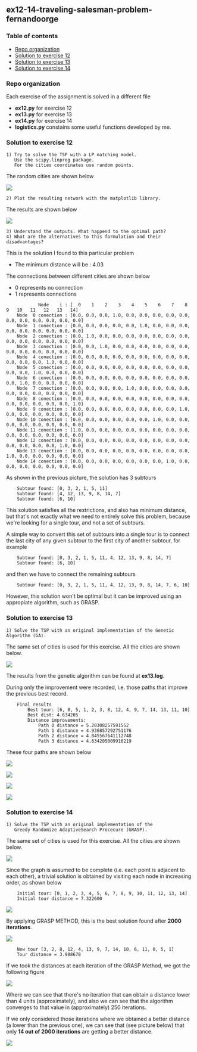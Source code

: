 ## ex12-14-traveling-salesman-problem-fernandoorge

### Table of contents
* [Repo organization](#repo-organization)
* [Solution to exercise 12](#solution-to-exercise-12)
* [Solution to exercise 13](#solution-to-exercise-13)
* [Solution to exercise 14](#solution-to-exercise-14)

### Repo organization

Each exercise of the assignment is solved in a different file
* **ex12.py** for exercise 12
* **ex13.py** for exercise 13
* **ex14.py** for exercise 14
* **logistics.py** constains some useful functions developed by me. 


### Solution to exercise 12
```
1) Try to solve the TSP with a LP matching model. 
   Use the scipy.linprog package. 
   For the cities coordinates use random points.
```

The random cities are shown below

![](ex12_tsp_cities.png)


```
2) Plot the resulting network with the matplotlib library.
```

The results are shown below

![](ex12_tsp_subtours.png)


```
3) Understand the outputs. What happend to the optimal path?
4) What are the alternatives to this formulation and their disadvantages?
```

This is the solution I found to this particular problem
* The minimum distance will be : 4.03 

The connections between different cities are shown below
* 0 represents no connection
* 1 represents connections

```
            Node    i : [  0    1    2    3    4    5    6    7    8    9   10   11   12   13   14]
    Node  0 conection : [0.0, 0.0, 0.0, 1.0, 0.0, 0.0, 0.0, 0.0, 0.0, 0.0, 0.0, 0.0, 0.0, 0.0, 0.0]
    Node  1 conection : [0.0, 0.0, 0.0, 0.0, 0.0, 1.0, 0.0, 0.0, 0.0, 0.0, 0.0, 0.0, 0.0, 0.0, 0.0]
    Node  2 conection : [0.0, 1.0, 0.0, 0.0, 0.0, 0.0, 0.0, 0.0, 0.0, 0.0, 0.0, 0.0, 0.0, 0.0, 0.0]
    Node  3 conection : [0.0, 0.0, 1.0, 0.0, 0.0, 0.0, 0.0, 0.0, 0.0, 0.0, 0.0, 0.0, 0.0, 0.0, 0.0]
    Node  4 conection : [0.0, 0.0, 0.0, 0.0, 0.0, 0.0, 0.0, 0.0, 0.0, 0.0, 0.0, 0.0, 1.0, 0.0, 0.0]
    Node  5 conection : [0.0, 0.0, 0.0, 0.0, 0.0, 0.0, 0.0, 0.0, 0.0, 0.0, 0.0, 1.0, 0.0, 0.0, 0.0]
    Node  6 conection : [0.0, 0.0, 0.0, 0.0, 0.0, 0.0, 0.0, 0.0, 0.0, 0.0, 1.0, 0.0, 0.0, 0.0, 0.0]
    Node  7 conection : [0.0, 0.0, 0.0, 0.0, 1.0, 0.0, 0.0, 0.0, 0.0, 0.0, 0.0, 0.0, 0.0, 0.0, 0.0]
    Node  8 conection : [0.0, 0.0, 0.0, 0.0, 0.0, 0.0, 0.0, 0.0, 0.0, 0.0, 0.0, 0.0, 0.0, 0.0, 1.0]
    Node  9 conection : [0.0, 0.0, 0.0, 0.0, 0.0, 0.0, 0.0, 0.0, 1.0, 0.0, 0.0, 0.0, 0.0, 0.0, 0.0]
    Node 10 conection : [0.0, 0.0, 0.0, 0.0, 0.0, 0.0, 1.0, 0.0, 0.0, 0.0, 0.0, 0.0, 0.0, 0.0, 0.0]
    Node 11 conection : [1.0, 0.0, 0.0, 0.0, 0.0, 0.0, 0.0, 0.0, 0.0, 0.0, 0.0, 0.0, 0.0, 0.0, 0.0]
    Node 12 conection : [0.0, 0.0, 0.0, 0.0, 0.0, 0.0, 0.0, 0.0, 0.0, 0.0, 0.0, 0.0, 0.0, 1.0, 0.0]
    Node 13 conection : [0.0, 0.0, 0.0, 0.0, 0.0, 0.0, 0.0, 0.0, 0.0, 1.0, 0.0, 0.0, 0.0, 0.0, 0.0]
    Node 14 conection : [0.0, 0.0, 0.0, 0.0, 0.0, 0.0, 0.0, 1.0, 0.0, 0.0, 0.0, 0.0, 0.0, 0.0, 0.0]
```

As shown in the previous picture, the solution has 3 subtours
```
    Subtour found: [0, 3, 2, 1, 5, 11]
    Subtour found: [4, 12, 13, 9, 8, 14, 7]
    Subtour found: [6, 10]
```

This solution satisfies all the restrictions, and also has minimum distance, but that's not exactly what we need to entirely solve this problem, because we're looking for a single tour, and not a set of subtours.

A simple way to convert this set of subtours into a single tour is to connect the last city of any given subtour to the first city of another subtour, for example
```
    Subtour found: [0, 3, 2, 1, 5, 11, 4, 12, 13, 9, 8, 14, 7]
    Subtour found: [6, 10]
```
and then we have to connect the remaining subtours
```
    Subtour found: [0, 3, 2, 1, 5, 11, 4, 12, 13, 9, 8, 14, 7, 6, 10]
```
However, this solution won't be optimal but it can be improved using an appropiate algorithm, such as GRASP.

### Solution to exercise 13
```
1) Solve the TSP with an original implementation of the Genetic Algorithm (GA).
```

The same set of cities is used for this exercise. All the cities are shown below.

![](images/ex13_tsp_cities.png)

The results from the genetic algorithm can be found at **ex13.log**.

During only the improvement were recorded, i.e. those paths that improve the previous best record.
```
    Final results
        Best tour: [6, 0, 5, 1, 2, 3, 8, 12, 4, 9, 7, 14, 13, 11, 10] 
        Best dist: 4.634205
        Distance improvements:
            Path 0 distance = 5.20308257591552
            Path 1 distance = 4.936857292751176
            Path 2 distance = 4.845567641112748
            Path 3 distance = 4.634205009916219
```

These four paths are shown below

![](images/ex13_tsp_best_0.png)

![](images/ex13_tsp_best_1.png)

![](images/ex13_tsp_best_2.png)

![](images/ex13_tsp_best_3.png)


### Solution to exercise 14
```
1) Solve the TSP with an original implementation of the 
   Greedy Randomize AdaptiveSearch Procecure (GRASP).
```

The same set of cities is used for this exercise. All the cities are shown below.

![](ex14_tsp_cities.png)

Since the graph is assumed to be complete (i.e. each point is adjacent to each other), a trivial solution is obtained by visiting each node in increasing order, as shown below

```
    Initial tour: [0, 1, 2, 3, 4, 5, 6, 7, 8, 9, 10, 11, 12, 13, 14]
    Initial tour distance = 7.322600
```

![](ex14_tsp_initial.png)


By applying GRASP METHOD, this is the best solution found after **2000 iterations**.

![](ex14_tsp_best.png)

```
    New tour [3, 2, 8, 12, 4, 13, 9, 7, 14, 10, 6, 11, 0, 5, 1]
    Tour distance = 3.988678
``` 

If we took the distances at each iteration of the GRASP Method, we got the following figure

![](ex14_tsp_distances.png)

Where we can see that there's no iteration that can obtain a distance lower than 4 units (approximately), and also we can see that the algorithm converges to that value in (approximately) 250 iterations.

If we only considered those iterations where we obtained a better distance (a lower than the previous one), we can see that (see picture below) that only **14 out of 2000 iterations** are getting a better distance.

![](ex14_tsp_best_dists.png)
